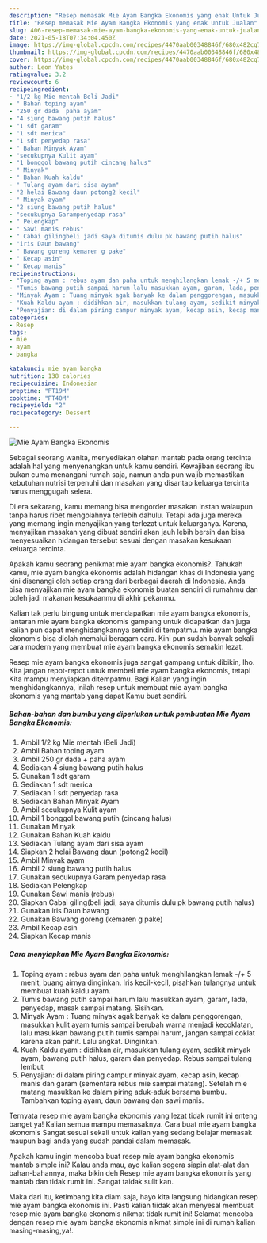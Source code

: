 ```yaml
---
description: "Resep memasak Mie Ayam Bangka Ekonomis yang enak Untuk Jualan"
title: "Resep memasak Mie Ayam Bangka Ekonomis yang enak Untuk Jualan"
slug: 406-resep-memasak-mie-ayam-bangka-ekonomis-yang-enak-untuk-jualan
date: 2021-05-18T07:34:04.450Z
image: https://img-global.cpcdn.com/recipes/4470aab00348846f/680x482cq70/mie-ayam-bangka-ekonomis-foto-resep-utama.jpg
thumbnail: https://img-global.cpcdn.com/recipes/4470aab00348846f/680x482cq70/mie-ayam-bangka-ekonomis-foto-resep-utama.jpg
cover: https://img-global.cpcdn.com/recipes/4470aab00348846f/680x482cq70/mie-ayam-bangka-ekonomis-foto-resep-utama.jpg
author: Leon Yates
ratingvalue: 3.2
reviewcount: 6
recipeingredient:
- "1/2 kg Mie mentah Beli Jadi"
- " Bahan toping ayam"
- "250 gr dada  paha ayam"
- "4 siung bawang putih halus"
- "1 sdt garam"
- "1 sdt merica"
- "1 sdt penyedap rasa"
- " Bahan Minyak Ayam"
- "secukupnya Kulit ayam"
- "1 bonggol bawang putih cincang halus"
- " Minyak"
- " Bahan Kuah kaldu"
- " Tulang ayam dari sisa ayam"
- "2 helai Bawang daun potong2 kecil"
- " Minyak ayam"
- "2 siung bawang putih halus"
- "secukupnya Garampenyedap rasa"
- " Pelengkap"
- " Sawi manis rebus"
- " Cabai gilingbeli jadi saya ditumis dulu pk bawang putih halus"
- "iris Daun bawang"
- " Bawang goreng kemaren g pake"
- " Kecap asin"
- " Kecap manis"
recipeinstructions:
- "Toping ayam : rebus ayam dan paha untuk menghilangkan lemak -/+ 5 menit, buang airnya dinginkan. Iris kecil-kecil, pisahkan tulangnya untuk membuat kuah kaldu ayam."
- "Tumis bawang putih sampai harum lalu masukkan ayam, garam, lada, penyedap, masak sampai matang. Sisihkan."
- "Minyak Ayam : Tuang minyak agak banyak ke dalam penggorengan, masukkan kulit ayam tumis sampai berubah warna menjadi kecoklatan, lalu masukkan bawang putih tumis sampai harum, jangan sampai coklat karena akan pahit. Lalu angkat. Dinginkan."
- "Kuah Kaldu ayam : didihkan air, masukkan tulang ayam, sedikit minyak ayam, bawang putih halus, garam dan penyedap. Rebus sampai tulang lembut"
- "Penyajian: di dalam piring campur minyak ayam, kecap asin, kecap manis dan garam (sementara rebus mie sampai matang). Setelah mie matang masukkan ke dalam piring aduk-aduk bersama bumbu. Tambahkan toping ayam, daun bawang dan sawi manis."
categories:
- Resep
tags:
- mie
- ayam
- bangka

katakunci: mie ayam bangka 
nutrition: 138 calories
recipecuisine: Indonesian
preptime: "PT19M"
cooktime: "PT40M"
recipeyield: "2"
recipecategory: Dessert

---
```



![Mie Ayam Bangka Ekonomis](https://img-global.cpcdn.com/recipes/4470aab00348846f/680x482cq70/mie-ayam-bangka-ekonomis-foto-resep-utama.jpg)

Sebagai seorang wanita, menyediakan olahan mantab pada orang tercinta adalah hal yang menyenangkan untuk kamu sendiri. Kewajiban seorang ibu bukan cuma menangani rumah saja, namun anda pun wajib memastikan kebutuhan nutrisi terpenuhi dan masakan yang disantap keluarga tercinta harus menggugah selera.

Di era  sekarang, kamu memang bisa mengorder masakan instan walaupun tanpa harus ribet mengolahnya terlebih dahulu. Tetapi ada juga mereka yang memang ingin menyajikan yang terlezat untuk keluarganya. Karena, menyajikan masakan yang dibuat sendiri akan jauh lebih bersih dan bisa menyesuaikan hidangan tersebut sesuai dengan masakan kesukaan keluarga tercinta. 



Apakah kamu seorang penikmat mie ayam bangka ekonomis?. Tahukah kamu, mie ayam bangka ekonomis adalah hidangan khas di Indonesia yang kini disenangi oleh setiap orang dari berbagai daerah di Indonesia. Anda bisa menyajikan mie ayam bangka ekonomis buatan sendiri di rumahmu dan boleh jadi makanan kesukaanmu di akhir pekanmu.

Kalian tak perlu bingung untuk mendapatkan mie ayam bangka ekonomis, lantaran mie ayam bangka ekonomis gampang untuk didapatkan dan juga kalian pun dapat menghidangkannya sendiri di tempatmu. mie ayam bangka ekonomis bisa diolah memalui beragam cara. Kini pun sudah banyak sekali cara modern yang membuat mie ayam bangka ekonomis semakin lezat.

Resep mie ayam bangka ekonomis juga sangat gampang untuk dibikin, lho. Kita jangan repot-repot untuk membeli mie ayam bangka ekonomis, tetapi Kita mampu menyiapkan ditempatmu. Bagi Kalian yang ingin menghidangkannya, inilah resep untuk membuat mie ayam bangka ekonomis yang mantab yang dapat Kamu buat sendiri.

<!--inarticleads1-->

##### Bahan-bahan dan bumbu yang diperlukan untuk pembuatan Mie Ayam Bangka Ekonomis:

1. Ambil 1/2 kg Mie mentah (Beli Jadi)
1. Ambil  Bahan toping ayam
1. Ambil 250 gr dada + paha ayam
1. Sediakan 4 siung bawang putih halus
1. Gunakan 1 sdt garam
1. Sediakan 1 sdt merica
1. Sediakan 1 sdt penyedap rasa
1. Sediakan  Bahan Minyak Ayam
1. Ambil secukupnya Kulit ayam
1. Ambil 1 bonggol bawang putih (cincang halus)
1. Gunakan  Minyak
1. Gunakan  Bahan Kuah kaldu
1. Sediakan  Tulang ayam dari sisa ayam
1. Siapkan 2 helai Bawang daun (potong2 kecil)
1. Ambil  Minyak ayam
1. Ambil 2 siung bawang putih halus
1. Gunakan secukupnya Garam,penyedap rasa
1. Sediakan  Pelengkap
1. Gunakan  Sawi manis (rebus)
1. Siapkan  Cabai giling(beli jadi, saya ditumis dulu pk bawang putih halus)
1. Gunakan iris Daun bawang
1. Gunakan  Bawang goreng (kemaren g pake)
1. Ambil  Kecap asin
1. Siapkan  Kecap manis




<!--inarticleads2-->

##### Cara menyiapkan Mie Ayam Bangka Ekonomis:

1. Toping ayam : rebus ayam dan paha untuk menghilangkan lemak -/+ 5 menit, buang airnya dinginkan. Iris kecil-kecil, pisahkan tulangnya untuk membuat kuah kaldu ayam.
1. Tumis bawang putih sampai harum lalu masukkan ayam, garam, lada, penyedap, masak sampai matang. Sisihkan.
1. Minyak Ayam : Tuang minyak agak banyak ke dalam penggorengan, masukkan kulit ayam tumis sampai berubah warna menjadi kecoklatan, lalu masukkan bawang putih tumis sampai harum, jangan sampai coklat karena akan pahit. Lalu angkat. Dinginkan.
1. Kuah Kaldu ayam : didihkan air, masukkan tulang ayam, sedikit minyak ayam, bawang putih halus, garam dan penyedap. Rebus sampai tulang lembut
1. Penyajian: di dalam piring campur minyak ayam, kecap asin, kecap manis dan garam (sementara rebus mie sampai matang). Setelah mie matang masukkan ke dalam piring aduk-aduk bersama bumbu. Tambahkan toping ayam, daun bawang dan sawi manis.




Ternyata resep mie ayam bangka ekonomis yang lezat tidak rumit ini enteng banget ya! Kalian semua mampu memasaknya. Cara buat mie ayam bangka ekonomis Sangat sesuai sekali untuk kalian yang sedang belajar memasak maupun bagi anda yang sudah pandai dalam memasak.

Apakah kamu ingin mencoba buat resep mie ayam bangka ekonomis mantab simple ini? Kalau anda mau, ayo kalian segera siapin alat-alat dan bahan-bahannya, maka bikin deh Resep mie ayam bangka ekonomis yang mantab dan tidak rumit ini. Sangat taidak sulit kan. 

Maka dari itu, ketimbang kita diam saja, hayo kita langsung hidangkan resep mie ayam bangka ekonomis ini. Pasti kalian tiidak akan menyesal membuat resep mie ayam bangka ekonomis nikmat tidak rumit ini! Selamat mencoba dengan resep mie ayam bangka ekonomis nikmat simple ini di rumah kalian masing-masing,ya!.

